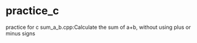 # practice_c
practice for c
sum_a_b.cpp:Calculate the sum of a+b, without using plus or minus signs
